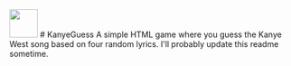 <img src="https://files.catbox.moe/hhe67l.png" width="50">
# KanyeGuess
A simple HTML game where you guess the Kanye West song based on four random lyrics.
I'll probably update this readme sometime.
